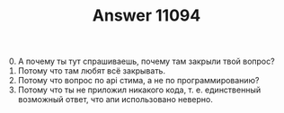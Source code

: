 ﻿---
title: "Answer 11094"
se.owner.user_id: 178988
se.owner.display_name: "Qwertiy"
se.owner.link: "https://ru.meta.stackoverflow.com/users/178988/qwertiy"
se.answer_id: 11094
se.question_id: 11091
se.post_type: answer
se.is_accepted: False
---
<ol start="0">
<li>А почему ты тут спрашиваешь, почему там закрыли твой вопрос?</li>
<li>Потому что там любят всё закрывать.</li>
<li>Потому что вопрос по api стима, а не по программированию?</li>
<li>Потому что ты не приложил никакого кода, т. е. единственный возможный ответ, что апи использовано неверно.</li>
</ol>
